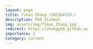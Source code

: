 ```yaml
---
layout: page
title: Yikun Zhang (2022&#150;)
description: PhD Student
img: assets/img/Yikun_Zhang.jpg
redirect: https://zhangyk8.github.io
importance: 1
category: current
---
```

